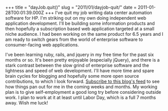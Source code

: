 +++
title = "dayJob.quit()"
slug = "2011/01/dayjob-quit/"
date = 2011-01-28T00:01:39.000Z
+++
I've quit my job writing data center automation software for HP. I'm striking out on my own doing independent web application development. I'll be building some information products and then hopefully a subscription based web application targeted at a small niche audience. I had been working on the same product for 6.5 years and I am ready to switch gears from the world of enterprise software to consumer-facing web applications.

I've been learning ruby, rails, and jquery in my free time for the past six months or so. It's been pretty enjoyable (especially jQuery), and there is a stark contrast between the slow grind of enterprise software and the lightness and speed of web development. I'll have more time and spare brain cycles for blogging and hopefully some more open source contributions, to which I look forward. [Subscribe to this blog's feed](/problog/feed/) to see how things pan out for me in the coming weeks and months. My working plan is to give self-employment a good long try before considering outside work. I plan to work at it at least until Labor Day, which is a full 7 months away. Wish me luck!